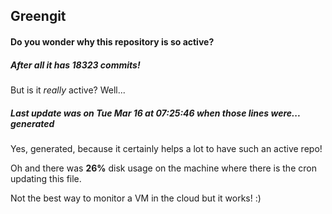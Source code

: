 ## Greengit

#### Do you wonder why this repository is so active?

##### After all it has 18323 commits!

But is it *really* active? Well...

##### Last update was on Tue Mar 16 at 07:25:46 when those lines were... generated

Yes, generated, because it certainly helps a lot to have such an active repo!

Oh and there was **26%** disk usage on the machine
where there is the cron updating this file.

Not the best way to monitor a VM in the cloud but it works! :)
